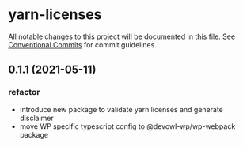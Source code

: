 # yarn-licenses

All notable changes to this project will be documented in this file.
See [Conventional Commits](https://conventionalcommits.org) for commit guidelines.

## 0.1.1 (2021-05-11)


### refactor

* introduce new package to validate yarn licenses and generate disclaimer
* move WP specific typescript config to @devowl-wp/wp-webpack package
